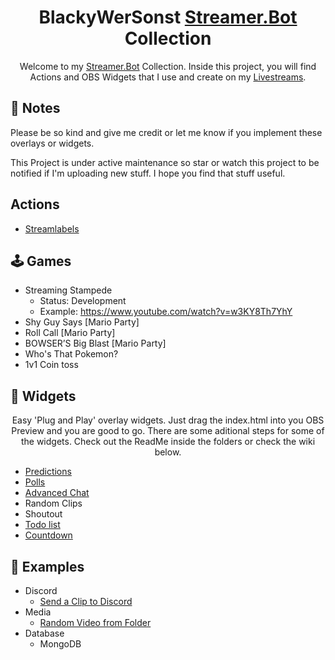 <h1 align="center">BlackyWerSonst 
<a href="https://streamer.bot/">Streamer.Bot</a> Collection</h1>
<p align="center">
    Welcome to my <a href="https://streamer.bot/">Streamer.Bot</a> Collection. Inside this project, you will find Actions and OBS Widgets that I use and create on my <a href="https://twitch.tv/blackywersonst">Livestreams</a>.
</p>

## 📝 Notes
Please be so kind and give me credit or let me know if you implement these overlays or widgets.

This Project is under active maintenance so star or watch this project to be notified if I'm uploading new stuff.
I hope you find that stuff useful.
## Actions
- [Streamlabels](https://github.com/BlackyWhoElse/streamer.bot-actions/wiki/Streamlables)

## 🕹 Games
- Streaming Stampede
    - Status: Development
    - Example: https://www.youtube.com/watch?v=w3KY8Th7YhY
- Shy Guy Says [Mario Party]
- Roll Call [Mario Party]
- BOWSER’S Big Blast [Mario Party]
- Who's That Pokemon?
- 1v1 Coin toss
## 🧩 Widgets
<p align="center">
    Easy 'Plug and Play' overlay widgets. Just drag the index.html into you OBS Preview and you are good to go. There are some aditional steps for some of the widgets. Check out the ReadMe inside the folders or check the wiki below. 
</p>

- [Predictions](https://github.com/BlackyWhoElse/streamer.bot-actions/wiki/Predictions)
- [Polls](https://github.com/BlackyWhoElse/streamer.bot-actions/wiki/poll)
- [Advanced Chat](https://github.com/BlackyWhoElse/streamer.bot-actions/wiki/Advanced-Chat)
- Random Clips
- Shoutout
- [Todo list](https://github.com/BlackyWhoElse/streamer.bot-actions/wiki/Todo-List)
- [Countdown](https://github.com/BlackyWhoElse/streamer.bot-actions/wiki/countdown)
## 📃 Examples
- Discord
    -  [Send a Clip to Discord ](https://github.com/BlackyWhoElse/streamer.bot-actions/tree/main/examples/Discord/Send%20Clip%20to%20Discord)
- Media
    - [Random Video from Folder](https://github.com/BlackyWhoElse/streamer.bot-actions/tree/main/examples/Files/RandomVideo)
- Database
    - MongoDB
